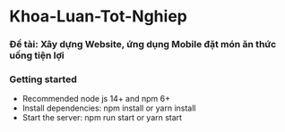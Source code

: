 # Khoa-Luan-Tot-Nghiep

### Đề tài: Xây dựng Website, ứng dụng Mobile đặt món ăn thức uống tiện lợi

### Getting started
- Recommended node js 14+ and npm 6+
- Install dependencies: npm install or yarn install
- Start the server: npm run start or yarn start
